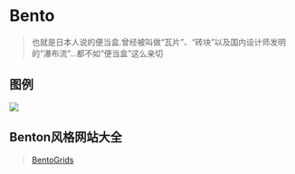 
# Bento
>也就是日本人说的便当盒.曾经被叫做“瓦片”、“砖块”以及国内设计师发明的“瀑布流”…都不如“便当盒”这么亲切


## 图例
![](https://pbs.twimg.com/media/FmubsZCXEAEto4W?format=jpg&name=900x900)
## Benton风格网站大全
> [BentoGrids](https://bentogrids.com/)

